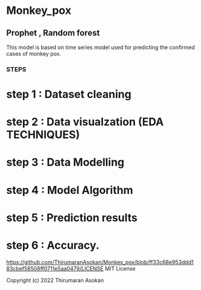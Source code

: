 # Monkey_pox
## Prophet , Random forest
This model is based on time series model used for predicting the confirmed cases of monkey pox.
### STEPS
# step 1 : Dataset cleaning
# step 2 : Data visualzation (EDA TECHNIQUES)
# step 3 : Data Modelling
# step 4 : Model Algorithm
# step 5 : Prediction results
# step 6 : Accuracy.

https://github.com/ThirumaranAsokan/Monkey_pox/blob/ff33c68e953ddd183cbef58508ff0711e5aa0479/LICENSE
MIT License

Copyright (c) 2022 Thirumaran Asokan
